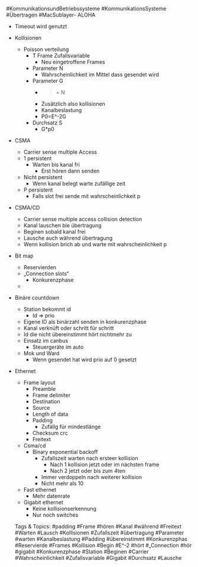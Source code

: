  #KommunikationsundBetriebssysteme #KommunikationsSysteme #Übertragen #MacSublayer- ALOHA
  - Timeout wird genutzt
  - Kollisionen
    - Poisson verteilung
      - T Frame Zufallsvariable
        - Neu eingetroffene Frames
      - Parameter N 
        - Wahrscheinlichkeit im Mittel dass gesendet wird
      - Parameter G
        - >= N
        - Zusätzlich also kollisionen
        - Kanalbeslastung
        - P0=E^-2G
      - Durchsatz S
        - G*p0
- CSMA
  - Carrier sense multiple Access
  - 1 persistent
    - Warten bis kanal fri
      - Erst hören dann senden
  - Nicht persistent
    - Wenn kanal belegt warte zufällige zeit
  - P persistent
    - Falls slot frei sende mit wahrscheinlichkeit p
- CSMA/CD
  - Carrier sense multiple access collision detection
  - Kanal lauschen  bie übertragung
  - Beginen sobald kanal frei
  - Lausche auch während übertragung
  - Wenn kollision brich ab und warte mit wahrscheinlichkeit p
- Bit map
  - Reservierden
  - „Connection slots“
    - Konkurenzphase
  - 
- Binäre countdown
  - Station bekommt id
    - Id => prio
  - Eigene ID als binärzahl senden in konkurenzphase
  - Kanal verknüft oder schritt für schritt 
  - Id die nicht übereinstimmt hört nichtmehr zu
  - Einsatz im canbus 
    - Steuergeräte im auto
  - Mok und Ward
    - Wenn gesendet hat wird prio auf 0 gesetzt
- Ethernet
  - Frame layout
    - Preamble
    - Frame delimiter
    - Destination
    - Source
    - Length of data
    - Padding
      - Zufällg für mindestlänge
    - Checksum crc
    - Freitext
  - Csma/cd
    - Binary exponential backoff
      - Zufallszeit warten nach ersteer kollision
        - Nach 1 kollision jetzt oder im nächsten frame
        - Nach 2 jetzt oder bis zum 4ten
      - Immer verdoppeln nach weiterer kollision
      - Nicht mehr als 10
  - Fast ethernet
    - Mehr datenrate
  - Gigabit ethernet
    - Keine kollisionserkennung 
    - Nur noch switches

   Tags & Topics:
   #padding
   #Frame
   #hören
   #Kanal
   #während
   #Freitext
   #Warten
   #Lausch
   #Kollisionen
   #Zufallszeit
   #übertragung
   #Parameter
   #warten
   #Kanalbeslastung
   #Padding
   #übereinstimmt
   #Konkurenzphas
   #Reservierde
   #Frames
   #Kollision
   #Begin
   #E^-2
   #hört
   #„Connection
   #hör
   #gigabit
   #Konkurenzphase
   #Station
   #Beginen
   #Carrier
   #Wahrscheinlichkeit
   #Zufallsvariable
   #Gigabit
   #Durchsatz
   #Lausche